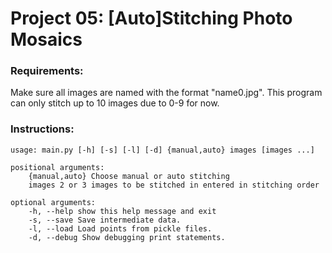 # Project 05: [Auto]Stitching Photo Mosaics

### Requirements:

Make sure all images are named with the format "name0.jpg".
This program can only stitch up to 10 images due to 0-9 for now.

### Instructions:

```
usage: main.py [-h] [-s] [-l] [-d] {manual,auto} images [images ...]

positional arguments:
    {manual,auto} Choose manual or auto stitching
    images 2 or 3 images to be stitched in entered in stitching order

optional arguments:
    -h, --help show this help message and exit
    -s, --save Save intermediate data.
    -l, --load Load points from pickle files.
    -d, --debug Show debugging print statements.
```
